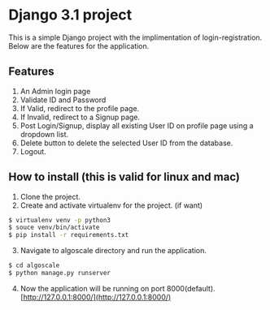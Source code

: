 # Django 3.1 project

This is a simple Django project with the implimentation of login-registration. Below are the features for the application.

## Features

1.  An Admin login page
2.  Validate ID and Password
3.  If Valid, redirect to the profile page.
4.  If Invalid, redirect to a Signup page.
5.  Post Login/Signup, display all existing User ID on profile page using a dropdown list.
6.  Delete button to delete the selected User ID from the database.
7.  Logout.

## How to install (this is valid for linux and mac)

1. Clone the project.
2. Create and activate virtualenv for the project. (if want)
```bash
$ virtualenv venv -p python3 
$ souce venv/bin/activate
$ pip install -r requirements.txt
```
3. Navigate to algoscale directory and run the application.
```bash
$ cd algoscale 
$ python manage.py runserver 
```
4. Now the application will be running on port 8000(default).
[http://127.0.0.1:8000/](http://127.0.0.1:8000/)
 

